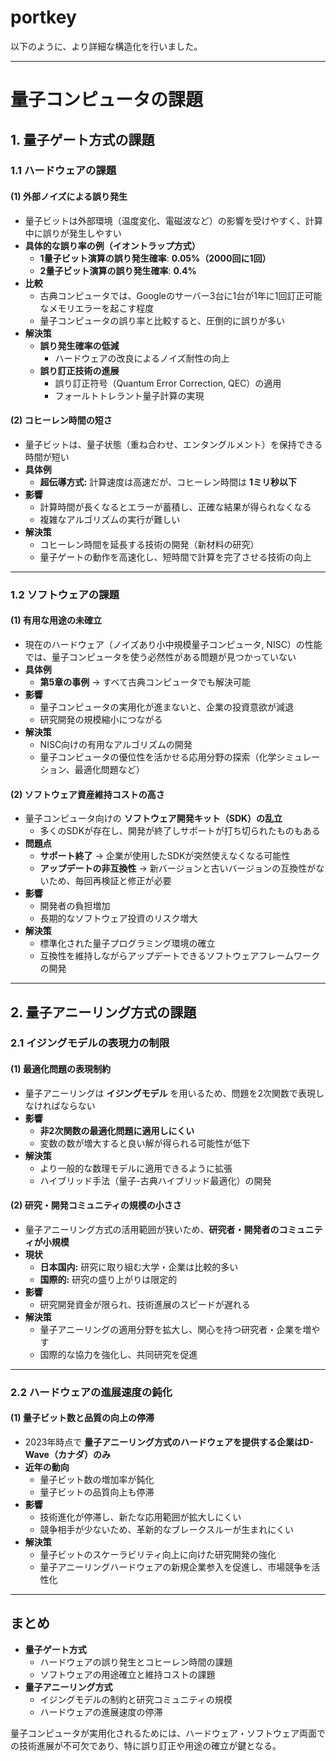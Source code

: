 # portkey

以下のように、より詳細な構造化を行いました。

---

# **量子コンピュータの課題**

## **1. 量子ゲート方式の課題**

### **1.1 ハードウェアの課題**
#### **(1) 外部ノイズによる誤り発生**
- 量子ビットは外部環境（温度変化、電磁波など）の影響を受けやすく、計算中に誤りが発生しやすい
- **具体的な誤り率の例（イオントラップ方式）**
  - **1量子ビット演算の誤り発生確率**: **0.05%（2000回に1回）**
  - **2量子ビット演算の誤り発生確率**: **0.4%**
- **比較**
  - 古典コンピュータでは、Googleのサーバー3台に1台が1年に1回訂正可能なメモリエラーを起こす程度
  - 量子コンピュータの誤り率と比較すると、圧倒的に誤りが多い
- **解決策**
  - **誤り発生確率の低減**
    - ハードウェアの改良によるノイズ耐性の向上
  - **誤り訂正技術の進展**
    - 誤り訂正符号（Quantum Error Correction, QEC）の適用
    - フォールトトレラント量子計算の実現

#### **(2) コヒーレン時間の短さ**
- 量子ビットは、量子状態（重ね合わせ、エンタングルメント）を保持できる時間が短い
- **具体例**
  - **超伝導方式:** 計算速度は高速だが、コヒーレン時間は **1ミリ秒以下**
- **影響**
  - 計算時間が長くなるとエラーが蓄積し、正確な結果が得られなくなる
  - 複雑なアルゴリズムの実行が難しい
- **解決策**
  - コヒーレン時間を延長する技術の開発（新材料の研究）
  - 量子ゲートの動作を高速化し、短時間で計算を完了させる技術の向上

---

### **1.2 ソフトウェアの課題**
#### **(1) 有用な用途の未確立**
- 現在のハードウェア（ノイズあり小中規模量子コンピュータ, NISC）の性能では、量子コンピュータを使う必然性がある問題が見つかっていない
- **具体例**
  - **第5章の事例** → すべて古典コンピュータでも解決可能
- **影響**
  - 量子コンピュータの実用化が進まないと、企業の投資意欲が減退
  - 研究開発の規模縮小につながる
- **解決策**
  - NISC向けの有用なアルゴリズムの開発
  - 量子コンピュータの優位性を活かせる応用分野の探索（化学シミュレーション、最適化問題など）

#### **(2) ソフトウェア資産維持コストの高さ**
- 量子コンピュータ向けの **ソフトウェア開発キット（SDK）の乱立**
  - 多くのSDKが存在し、開発が終了しサポートが打ち切られたものもある
- **問題点**
  - **サポート終了** → 企業が使用したSDKが突然使えなくなる可能性
  - **アップデートの非互換性** → 新バージョンと古いバージョンの互換性がないため、毎回再検証と修正が必要
- **影響**
  - 開発者の負担増加
  - 長期的なソフトウェア投資のリスク増大
- **解決策**
  - 標準化された量子プログラミング環境の確立
  - 互換性を維持しながらアップデートできるソフトウェアフレームワークの開発

---

## **2. 量子アニーリング方式の課題**

### **2.1 イジングモデルの表現力の制限**
#### **(1) 最適化問題の表現制約**
- 量子アニーリングは **イジングモデル** を用いるため、問題を2次関数で表現しなければならない
- **影響**
  - **非2次関数の最適化問題に適用しにくい**
  - 変数の数が増大すると良い解が得られる可能性が低下
- **解決策**
  - より一般的な数理モデルに適用できるように拡張
  - ハイブリッド手法（量子-古典ハイブリッド最適化）の開発

#### **(2) 研究・開発コミュニティの規模の小ささ**
- 量子アニーリング方式の活用範囲が狭いため、**研究者・開発者のコミュニティが小規模**
- **現状**
  - **日本国内:** 研究に取り組む大学・企業は比較的多い
  - **国際的:** 研究の盛り上がりは限定的
- **影響**
  - 研究開発資金が限られ、技術進展のスピードが遅れる
- **解決策**
  - 量子アニーリングの適用分野を拡大し、関心を持つ研究者・企業を増やす
  - 国際的な協力を強化し、共同研究を促進

---

### **2.2 ハードウェアの進展速度の鈍化**
#### **(1) 量子ビット数と品質の向上の停滞**
- 2023年時点で **量子アニーリング方式のハードウェアを提供する企業はD-Wave（カナダ）のみ**
- **近年の動向**
  - 量子ビット数の増加率が鈍化
  - 量子ビットの品質向上も停滞
- **影響**
  - 技術進化が停滞し、新たな応用範囲が拡大しにくい
  - 競争相手が少ないため、革新的なブレークスルーが生まれにくい
- **解決策**
  - 量子ビットのスケーラビリティ向上に向けた研究開発の強化
  - 量子アニーリングハードウェアの新規企業参入を促進し、市場競争を活性化

---

## **まとめ**
- **量子ゲート方式**
  - ハードウェアの誤り発生とコヒーレン時間の課題
  - ソフトウェアの用途確立と維持コストの課題
- **量子アニーリング方式**
  - イジングモデルの制約と研究コミュニティの規模
  - ハードウェアの進展速度の停滞

量子コンピュータが実用化されるためには、ハードウェア・ソフトウェア両面での技術進展が不可欠であり、特に誤り訂正や用途の確立が鍵となる。





